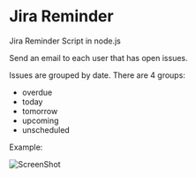 Jira Reminder
=============

Jira Reminder Script in node.js

Send an email to each user that has open issues.

Issues are grouped by date.
There are 4 groups:
- overdue
- today
- tomorrow
- upcoming
- unscheduled

Example: 

![ScreenShot](https://raw.github.com/mrbrookman/jira-reminder/master/preview.png)
